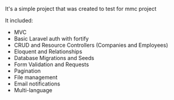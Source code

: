 It's a simple project that was created to test for mmc project

It included:

- MVC
- Basic Laravel auth with fortify
- CRUD and Resource Controllers (Companies and Employees)
- Eloquent and Relationships
- Database Migrations and Seeds
- Form Validation and Requests
- Pagination
- File management
- Email notifications
- Multi-language
